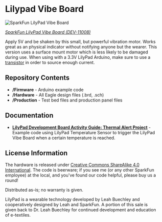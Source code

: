 Lilypad Vibe Board
=================

![SparkFun LilyPad Vibe Board](https://cdn.sparkfun.com//assets/parts/6/2/8/2/11008-01a.jpg)

[*SparkFun LilyPad Vibe Board (DEV-11008)*](https://www.sparkfun.com/products/11008)

Apply 5V and be shaken by this small, but powerful vibration motor. Works great as an physical indicator without notifying anyone but the wearer. This version uses a surface mount motor which is less likely to be damaged during use. When using with a 3.3V LilyPad Arduino, make sure to use a [transistor](https://www.sparkfun.com/products/11214) in order to source enough current.

Repository Contents
-------------------

* **/Firmware** - Arduino example code
* **/Hardware** - All Eagle design files (.brd, .sch)
* **/Production** - Test bed files and production panel files

Documentation
--------------

* **[LilyPad Development Board Activity Guide: Thermal Alert Project](https://learn.sparkfun.com/tutorials/lilypad-development-board-activity-guide/11-thermal-alert-project)** - Example code using LilyPad Temperature Sensor to trigger the LilyPad Vibe Board when a certain temperature is reached. 

License Information
-------------------
The hardware is released under [Creative Commons ShareAlike 4.0 International](https://creativecommons.org/licenses/by-sa/4.0/).
The code is beerware; if you see me (or any other SparkFun employee) at the local, and you've found our code helpful, please buy us a round!

Distributed as-is; no warranty is given.

LilyPad is a wearable technology developed by Leah Buechley and cooperatively designed by Leah and SparkFun.
A portion of this sale is given back to Dr. Leah Buechley for continued development and education of e-textiles.
